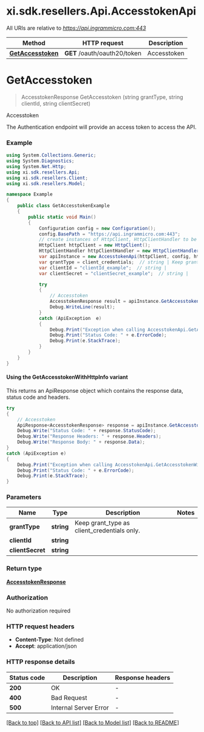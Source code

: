 # xi.sdk.resellers.Api.AccesstokenApi

All URIs are relative to *https://api.ingrammicro.com:443*

| Method | HTTP request | Description |
|--------|--------------|-------------|
| [**GetAccesstoken**](AccesstokenApi.md#getaccesstoken) | **GET** /oauth/oauth20/token | Accesstoken |

<a id="getaccesstoken"></a>
# **GetAccesstoken**
> AccesstokenResponse GetAccesstoken (string grantType, string clientId, string clientSecret)

Accesstoken

The Authentication endpoint will provide an access token to access the API.

### Example
```csharp
using System.Collections.Generic;
using System.Diagnostics;
using System.Net.Http;
using xi.sdk.resellers.Api;
using xi.sdk.resellers.Client;
using xi.sdk.resellers.Model;

namespace Example
{
    public class GetAccesstokenExample
    {
        public static void Main()
        {
            Configuration config = new Configuration();
            config.BasePath = "https://api.ingrammicro.com:443";
            // create instances of HttpClient, HttpClientHandler to be reused later with different Api classes
            HttpClient httpClient = new HttpClient();
            HttpClientHandler httpClientHandler = new HttpClientHandler();
            var apiInstance = new AccesstokenApi(httpClient, config, httpClientHandler);
            var grantType = client_credentials;  // string | Keep grant_type as client_credentials only.
            var clientId = "clientId_example";  // string | 
            var clientSecret = "clientSecret_example";  // string | 

            try
            {
                // Accesstoken
                AccesstokenResponse result = apiInstance.GetAccesstoken(grantType, clientId, clientSecret);
                Debug.WriteLine(result);
            }
            catch (ApiException  e)
            {
                Debug.Print("Exception when calling AccesstokenApi.GetAccesstoken: " + e.Message);
                Debug.Print("Status Code: " + e.ErrorCode);
                Debug.Print(e.StackTrace);
            }
        }
    }
}
```

#### Using the GetAccesstokenWithHttpInfo variant
This returns an ApiResponse object which contains the response data, status code and headers.

```csharp
try
{
    // Accesstoken
    ApiResponse<AccesstokenResponse> response = apiInstance.GetAccesstokenWithHttpInfo(grantType, clientId, clientSecret);
    Debug.Write("Status Code: " + response.StatusCode);
    Debug.Write("Response Headers: " + response.Headers);
    Debug.Write("Response Body: " + response.Data);
}
catch (ApiException e)
{
    Debug.Print("Exception when calling AccesstokenApi.GetAccesstokenWithHttpInfo: " + e.Message);
    Debug.Print("Status Code: " + e.ErrorCode);
    Debug.Print(e.StackTrace);
}
```

### Parameters

| Name | Type | Description | Notes |
|------|------|-------------|-------|
| **grantType** | **string** | Keep grant_type as client_credentials only. |  |
| **clientId** | **string** |  |  |
| **clientSecret** | **string** |  |  |

### Return type

[**AccesstokenResponse**](AccesstokenResponse.md)

### Authorization

No authorization required

### HTTP request headers

 - **Content-Type**: Not defined
 - **Accept**: application/json


### HTTP response details
| Status code | Description | Response headers |
|-------------|-------------|------------------|
| **200** | OK |  -  |
| **400** | Bad Request |  -  |
| **500** | Internal Server Error |  -  |

[[Back to top]](#) [[Back to API list]](../README.md#documentation-for-api-endpoints) [[Back to Model list]](../README.md#documentation-for-models) [[Back to README]](../README.md)

